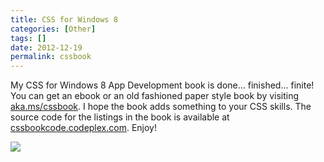 ```yaml
---
title: CSS for Windows 8
categories: [Other]
tags: []
date: 2012-12-19
permalink: cssbook
---
```


My CSS for Windows 8 App Development book is done... finished... finite! You can get an ebook or an old fashioned paper style book by visiting [aka.ms/cssbook](http://aka.ms/cssbook). I hope the book adds something to your CSS skills. The source code for the listings in the book is available at [cssbookcode.codeplex.com](http://cssbookcode.codeplex.com). Enjoy!
<!-- xmore -->

![](/files/cssbook_01.png)